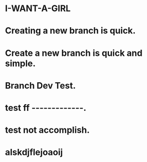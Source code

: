 # I-WANT-A-GIRL
# Creating a new branch is quick.
# Create a new branch is quick and simple.
# Branch Dev Test.
# test ff -------------.
# test not accomplish.
# alskdjflejoaoij
